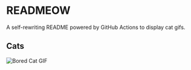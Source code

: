 # READMEOW

A self-rewriting README powered by GitHub Actions to display cat gifs.

## Cats

![Bored Cat GIF](https://media1.giphy.com/media/v1.Y2lkPTlhY2QwMmRhazdiamd3NGpwY3I1MTR3MnYyMm5pMzE0N3BkNTFjbDJuNTJ1OWc1byZlcD12MV9naWZzX3NlYXJjaCZjdD1n/mlvseq9yvZhba/200.gif)
